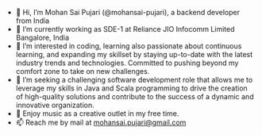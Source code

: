 - 👋 Hi, I’m Mohan Sai Pujari (@mohansai-pujari), a backend developer from India
- 🌱 I’m currently working as SDE-1 at Reliance JIO Infocomm Limited Bangalore, India
- 👀 I’m interested in coding, learning also passionate about continuous learning, and expanding my skillset by staying up-to-date with the latest industry trends and technologies. Committed to pushing beyond my comfort zone to take on new challenges.
- 💞️ I’m seeking a challenging software development role that allows me to leverage my skills in Java and Scala programming to drive the creation of high-quality solutions and contribute to the success of a dynamic and innovative organization.
- 🎹 Enjoy music as a creative outlet in my free time.
- 📫 Reach me by mail at mohansai.pujari@gmail.com

<!---
mohansai-pujari/mohansai-pujari is a ✨ special ✨ repository because its `README.md` (this file) appears on your GitHub profile.
You can click the Preview link to take a look at your changes.
--->
